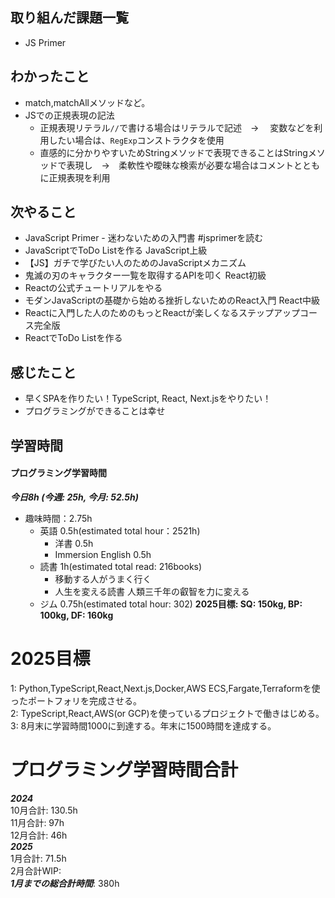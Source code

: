 ## 取り組んだ課題一覧
- JS Primer

## わかったこと
- match,matchAllメソッドなど。
- JSでの正規表現の記法
  - 正規表現リテラル`//`で書ける場合はリテラルで記述　→　 変数などを利用したい場合は、`RegExp`コンストラクタを使用
  - 直感的に分かりやすいためStringメソッドで表現できることはStringメソッドで表現し　→　柔軟性や曖昧な検索が必要な場合はコメントとともに正規表現を利用

## 次やること
- JavaScript Primer - 迷わないための入門書 #jsprimerを読む
- JavaScriptでToDo Listを作る
JavaScript上級
- 【JS】ガチで学びたい人のためのJavaScriptメカニズム
- 鬼滅の刃のキャラクター一覧を取得するAPIを叩く
React初級
- Reactの公式チュートリアルをやる
- モダンJavaScriptの基礎から始める挫折しないためのReact入門
React中級
- Reactに入門した人のためのもっとReactが楽しくなるステップアップコース完全版
- ReactでToDo Listを作る

## 感じたこと
- 早くSPAを作りたい！TypeScript, React, Next.jsをやりたい！
- プログラミングができることは幸せ

## 学習時間
#### プログラミング学習時間
_**今日8h 
(今週: 25h, 今月: 52.5h)**_

- 趣味時間：2.75h
  - 英語 0.5h(estimated total hour：2521h)
    - 洋書 0.5h
    - Immersion English 0.5h
  - 読書 1h(estimated total read: 216books)
    - 移動する人がうまく行く
    - 人生を変える読書 人類三千年の叡智を力に変える
  - ジム 0.75h(estimated total hour: 302) **2025目標: SQ: 150kg, BP: 100kg, DF: 160kg**

# 2025目標
1: Python,TypeScript,React,Next.js,Docker,AWS ECS,Fargate,Terraformを使ったポートフォリを完成させる。<br>
2: TypeScript,React,AWS(or GCP)を使っているプロジェクトで働きはじめる。<br>
3: 8月末に学習時間1000に到達する。年末に1500時間を達成する。<br>

# プログラミング学習時間合計
_**2024**_<br>
10月合計: 130.5h<br>
11月合計: 97h<br>
12月合計: 46h<br>
_**2025**_<br>
1月合計: 71.5h<br>
2月合計WIP: <br>
_**1月までの総合計時間**_: 380h
